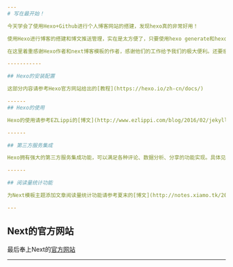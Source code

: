 ```yaml
---
# 写在最开始！

今天学会了使用Hexo+Github进行个人博客网站的搭建，发现hexo真的非常好用！

使用Hexo进行博客的搭建和博文推送管理，实在是太方便了，只要使用hexo generate和hexo deploy就可以直接推送到我们链接的github账户！基本上配置完成之后一劳永逸，各种目录，标签，分类都可以自动生成!

在这里着重感谢Hexo作者和next博客模板的作者，感谢他们的工作给予我们的极大便利。还要感谢EZLippi和夏末两位博主，我在搭建自己博客的时候主要参考了这两位的博文，在这里表示感谢！

-----------

## Hexo的安装配置

这部分内容请参考Hexo官方网站给出的[教程](https://hexo.io/zh-cn/docs/)

------
## Hexo的使用

Hexo的使用请参考EZLippi的[博文](http://www.ezlippi.com/blog/2016/02/jekyll-to-hexo.html)

------

## 第三方服务集成

Hexo拥有强大的第三方服务集成功能，可以满足各种评论、数据分析、分享的功能实现。具体见如下[链接](http://theme-next.iissnan.com/third-party-services.html#swfitype)

------

## 阅读量统计功能

为Next模板主题添加文章阅读量统计功能请参考夏末的[博文](http://notes.xiamo.tk/2015-10-21-%E4%B8%BANexT%E4%B8%BB%E9%A2%98%E6%B7%BB%E5%8A%A0%E6%96%87%E7%AB%A0%E9%98%85%E8%AF%BB%E9%87%8F%E7%BB%9F%E8%AE%A1%E5%8A%9F%E8%83%BD.html)

---
```


## Next的官方网站

最后奉上Next的[官方网站](http://theme-next.iissnan.com/)

---

